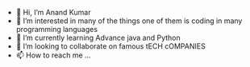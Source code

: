 - 👋 Hi, I’m Anand Kumar
- 👀 I’m interested in many of the things one of them is coding in many programming languages
- 🌱 I’m currently learning Advance java and Python
- 💞️ I’m looking to collaborate on famous tECH cOMPANIES
- 📫 How to reach me ...

<!---
Anand908/Anand908 is a ✨ special ✨ repository because its `README.md` (this file) appears on your GitHub profile.
You can click the Preview link to take a look at your changes.
--->
